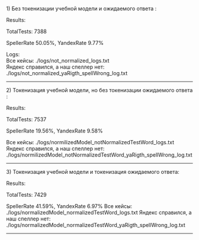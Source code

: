 <p>1) Без токенизации учебной модели и ожидаемого ответа : </p>
	<p>Results: </p>
	<p>TotalTests: 7388</p>
	<p>SpellerRate 50.05%, YandexRate 9.77% </p>

Logs: <br>
Все кейсы: ./logs/not_normalized_logs.txt <br>
Яндекс справился, а наш спеллер нет: ./logs/not_normalized_yaRigth_spellWrong_log.txt

------------------------------------------------------------------------------------------

<p>2) Токенизация учебной модели, но без токенизации ожидаемого ответа : </p>
		<p>Results: </p>
		<p>TotalTests: 7537 </p>
		<p>SpellerRate 19.56%, YandexRate 9.58% </p>
Все кейсы: ./logs/normilizedModel_notNormalizedTestWord_logs.txt
Яндекс справился, а наш спеллер нет: ./logs/normilizedModel_notNormalizedTestWord_yaRigth_spellWrong_log.txt

------------------------------------------------------------------------------------------
<p>3) Токенизация учебной модели и токенизация ожидаемого ответа: </p>
		<p>Results:
		<p>TotalTests: 7429
		<p>SpellerRate 41.59%, YandexRate 6.97%
Все кейсы: ./logs/normalizedModel_normalizedTestWord_logs.txt
Яндекс справился, а наш спеллер нет: ./logs/normalizedModel_normalizedTestWord_yaRigth_spellWrong_log.txt

------------------------------------------------------------------------------------------
